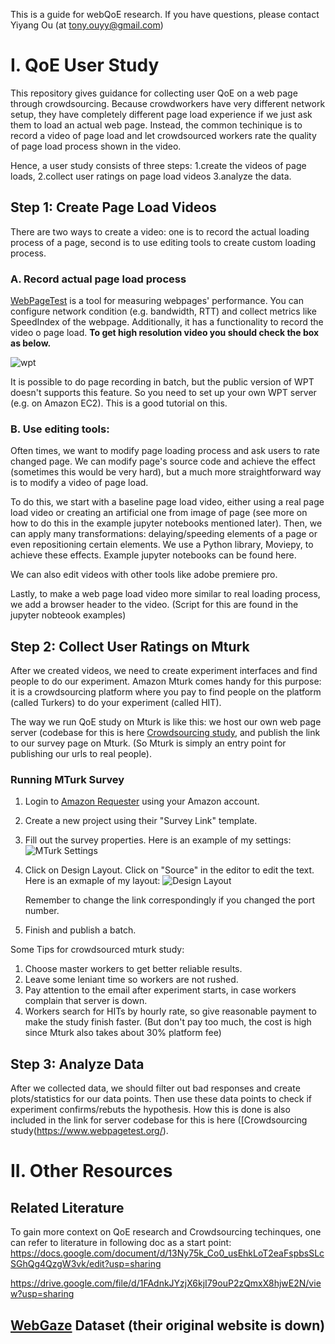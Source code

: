 
This is a guide for webQoE research. If you have questions, please contact Yiyang Ou (at tony.ouyy@gmail.com)

# I. QoE User Study

This repository gives guidance for collecting user QoE on a web page through crowdsourcing. Because crowdworkers have very different network setup, they have completely different page load experience if we just ask them to load an actual web page. Instead, the common techinique is to record a video of page load and let crowdsourced workers rate the quality of page load process shown in the video. 

Hence, a user study consists of three steps: 1.create the videos of page loads, 2.collect user ratings on page load videos 3.analyze the data. 


## Step 1: Create Page Load Videos
There are two ways to create a video: one is to record the actual loading process of a page, second is to use editing tools to create custom loading process.

### A. Record actual page load process
[WebPageTest](https://www.webpagetest.org/) is a tool for measuring webpages' performance. You can configure network condition (e.g. bandwidth, RTT) and collect metrics like SpeedIndex of the webpage. Additionally, it has a functionality to record the video o page load. **To get high resolution video you should check the box as below.**

   ![wpt](https://github.com/tony-ou/web_QoE_guide/blob/main/video_creation/wpt.png)

It is possible to do page recording in batch, but the public version of WPT doesn't supports this feature. So you need to set up your own WPT server (e.g. on Amazon EC2). This is a good tutorial on this.


### B. Use editing tools: 

Often times, we want to modify page loading process and ask users to rate changed page. We can modify page's source code and achieve the effect (sometimes this would be very hard), but a much more straightforward way is to modify a video of page load. 

To do this, we start with a baseline page load video, either using a real page load video or creating an artificial one from image of page (see more on how to do this in the example jupyter notebooks mentioned later). Then, we can apply many transformations: delaying/speeding elements of a page or even repositioning certain elements. We use a Python library, Moviepy, to achieve these effects. Example jupyter notebooks can be found here. 

We can also edit videos with other tools like adobe premiere pro.

Lastly, to make a web page load video more similar to real loading process, we add a browser header to the video. (Script for this are found in the jupyter nobteook examples)

## Step 2: Collect User Ratings on Mturk
After we created videos, we need to create experiment interfaces and find people to do our experiment. Amazon Mturk comes handy for this purpose: it is a crowdsourcing platform where you pay to find people on the platform (called Turkers) to do your experiment (called HIT). 

The way we run QoE study on Mturk is like this: we host our own web page server (codebase for this is here [Crowdsourcing study](https://www.webpagetest.org/), and publish the link to our survey page on Mturk. (So Mturk is simply an entry point for publishing our urls to real people).


### Running MTurk Survey

1. Login to [Amazon Requester](https://requester.mturk.com/begin_signin) using your Amazon account.

2. Create a new project using their "Survey Link" template.

3. Fill out the survey properties. Here is an example of my settings:
   ![MTurk Settings](https://github.com/sheric98/QoEProject/blob/master/static/MTurk_Settings.png)

4. Click on Design Layout. Click on "Source" in the editor to edit the text.
   Here is an exmaple of my layout:
   ![Design Layout](https://github.com/sheric98/QoEProject/blob/master/static/Design_Layout.png)

   Remember to change the link correspondingly if you changed the port number.

5. Finish and publish a batch.

Some Tips for crowdsourced mturk study: 
1. Choose master workers to get better reliable results.
2. Leave some leniant time so workers are not rushed.
3. Pay attention to the email after experiment starts, in case workers complain that server is down.
4. Workers search for HITs by hourly rate, so give reasonable payment to make the study finish faster. (But don't pay too much, the cost is high since Mturk also takes about 30% platform fee)

## Step 3: Analyze Data
After we collected data, we should filter out bad responses and create plots/statistics for our data points. Then use these data points to check if experiment confirms/rebuts the hypothesis. How this is done is also included in the link for server codebase for this is here ([Crowdsourcing study(https://www.webpagetest.org/). 


# II. Other Resources

## Related Literature
To gain more context on QoE research and Crowdsourcing techinques, one can refer to literature in following doc as a start point: 
https://docs.google.com/document/d/13Ny75k_Co0_usEhkLoT2eaFspbsSLcSGhQg4QzgW3vk/edit?usp=sharing

https://drive.google.com/file/d/1FAdnkJYzjX6kjI79ouP2zQmxX8hjwE2N/view?usp=sharing


## [WebGaze](https://www.usenix.org/conference/nsdi17/technical-sessions/presentation/kelton) Dataset (their original website is down)

